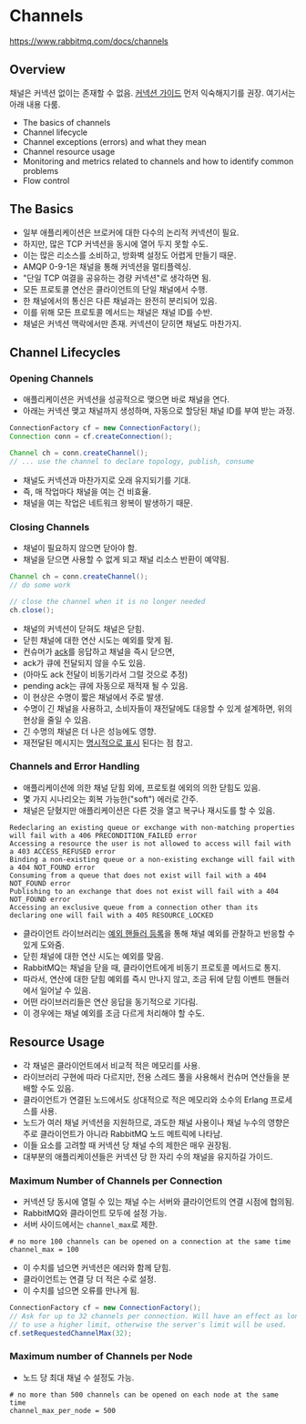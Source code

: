 # Channels

https://www.rabbitmq.com/docs/channels

## Overview

채널은 커넥션 없이는 존재할 수 없음. [커넥션 가이드](https://www.rabbitmq.com/docs/connections) 먼저 익숙해지기를 권장. 여기서는 아래 내용 다룸.

- The basics of channels
- Channel lifecycle
- Channel exceptions (errors) and what they mean
- Channel resource usage
- Monitoring and metrics related to channels and how to identify common problems
- Flow control

## The Basics

- 일부 애플리케이션은 브로커에 대한 다수의 논리적 커넥션이 필요.
- 하지만, 많은 TCP 커넥션을 동시에 열어 두지 못할 수도.
- 이는 많은 리소스를 소비하고, 방화벽 설정도 어렵게 만들기 때문.
- AMQP 0-9-1은 채널을 통해 커넥션을 멀티플렉싱.
- "단일 TCP 여결을 공유하는 경량 커넥션"로 생각하면 됨.
- 모든 프로토콜 연산은 클라이언트의 단일 채널에서 수행.
- 한 채널에서의 통신은 다른 채널과는 완전히 분리되어 있음.
- 이를 위해 모든 프로토콜 메서드는 채널은 채널 ID를 수반.
- 채널은 커넥션 맥락에서만 존재. 커넥션이 닫히면 채널도 마찬가지.

## Channel Lifecycles

### Opening Channels

- 애플리케이션은 커넥션을 성공적으로 맺으면 바로 채널을 연다.
- 아래는 커넥션 맺고 채널까지 생성하며, 자동으로 할당된 채널 ID를 부여 받는 과정.

```java
ConnectionFactory cf = new ConnectionFactory();
Connection conn = cf.createConnection();

Channel ch = conn.createChannel();
// ... use the channel to declare topology, publish, consume
```

- 채널도 커넥션과 마찬가지로 오래 유지되기를 기대.
- 즉, 매 작업마다 채널을 여는 건 비효율.
- 채널을 여는 작업은 네트워크 왕복이 발생하기 때문.

### Closing Channels

- 채널이 필요하지 않으면 닫아야 함.
- 채널을 닫으면 사용할 수 없게 되고 채널 리소스 반환이 예약됨.

```java
Channel ch = conn.createChannel();
// do some work

// close the channel when it is no longer needed
ch.close();
```

- 채널의 커넥션이 닫혀도 채널은 닫힘.
- 닫힌 채널에 대한 연산 시도는 예외를 맞게 됨.
- 컨슈머가 [ack](https://www.rabbitmq.com/docs/confirms)를 응답하고 채널을 즉시 닫으면,
- ack가 큐에 전달되지 않을 수도 있음.
- (아마도 ack 전달이 비동기라서 그럴 것으로 추정)
- pending ack는 큐에 자동으로 재적재 될 수 있음.
- 이 현상은 수명이 짧은 채널에서 주로 발생.
- 수명이 긴 채널을 사용하고, 소비자들이 재전달에도 대응할 수 있게 설계하면, 위의 현상을 줄일 수 있음.
- 긴 수명의 채널은 더 나은 성능에도 영향.
- 재전달된 메시지는 [명시적으로 표시](https://www.rabbitmq.com/docs/consumers#message-properties) 된다는 점 참고.

### Channels and Error Handling

- 애플리케이션에 의한 채널 닫힘 외에, 프로토컬 에외의 의한 닫힘도 있음.
- 몇 가지 시나리오는 회복 가능한("soft") 에러로 간주.
- 채널은 닫혔지만 애플리케이션은 다른 것을 열고 복구나 재시도를 할 수 있음.

```
Redeclaring an existing queue or exchange with non-matching properties will fail with a 406 PRECONDITION_FAILED error
Accessing a resource the user is not allowed to access will fail with a 403 ACCESS_REFUSED error
Binding a non-existing queue or a non-existing exchange will fail with a 404 NOT_FOUND error
Consuming from a queue that does not exist will fail with a 404 NOT_FOUND error
Publishing to an exchange that does not exist will fail with a 404 NOT_FOUND error
Accessing an exclusive queue from a connection other than its declaring one will fail with a 405 RESOURCE_LOCKED
```

- 클라이언트 라이브러리는 [예외 핸들러 등록](https://www.rabbitmq.com/client-libraries/java-api-guide#shutdown)을 통해 채널 예외를 관찰하고 반응할 수 있게 도와줌.
- 닫힌 채널에 대한 연산 시도는 예외를 맞음.
- RabbitMQ는 채널을 닫을 때, 클라이언트에게 비동기 프로토콜 메서드로 통지.
- 따라서, 연산에 대한 닫힘 예외를 즉시 만나지 않고, 조금 뒤에 닫힘 이벤트 핸들러에서 일어날 수 있음.
- 어떤 라이브러리들은 연산 응답을 동기적으로 기다림.
- 이 경우에는 채널 예외를 조금 다르게 처리해야 할 수도.

## Resource Usage

- 각 채널은 클라이언트에서 비교적 적은 메모리를 사용.
- 라이브러리 구현에 따라 다르지만, 전용 스레드 풀을 사용해서 컨슈머 연산들을 분배할 수도 있음.
- 클라이언트가 연결된 노드에서도 상대적으로 적은 메모리와 소수의 Erlang 프로세스를 사용.
- 노드가 여러 채널 커넥션을 지원하므로, 과도한 채널 사용이나 채널 누수의 영향은 주로 클라이언트가 아니라 RabbitMQ 노드 메트릭에 나타남.
- 이들 요소를 고려할 때 커넥션 당 채널 수의 제한은 매우 권장됨.
- 대부분의 애플리케이션들은 커넥션 당 한 자리 수의 채널을 유지하길 가이드.

### Maximum Number of Channels per Connection

- 커넥션 당 동시에 열릴 수 있는 채널 수는 서버와 클라이언트의 연결 시점에 협의됨.
- RabbitMQ와 클라이언트 모두에 설정 가능.
- 서버 사이드에서는 `channel_max`로 제한.

```
# no more 100 channels can be opened on a connection at the same time
channel_max = 100
```

- 이 수치를 넘으면 커넥션은 에러와 함께 닫힘.
- 클라이언트는 연결 당 더 적은 수로 설정.
- 이 수치를 넘으면 오류를 만나게 됨.

```java
ConnectionFactory cf = new ConnectionFactory();
// Ask for up to 32 channels per connection. Will have an effect as long as the server is configured
// to use a higher limit, otherwise the server's limit will be used.
cf.setRequestedChannelMax(32);
```

### Maximum number of Channels per Node

- 노드 당 최대 채널 수 설정도 가능.

```
# no more than 500 channels can be opened on each node at the same time
channel_max_per_node = 500
```

